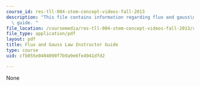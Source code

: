 ```yaml
---
course_id: res-tll-004-stem-concept-videos-fall-2013
description: "This file contains information regarding flux and gauss\u2019 law instructor\
  \ guide. "
file_location: /coursemedia/res-tll-004-stem-concept-videos-fall-2013/cfb055e0404090f7b9a9e6fe4941dfd2_MITRES_TLL-004F13_FlxGuide.pdf
file_type: application/pdf
layout: pdf
title: Flux and Gauss Law Instructor Guide
type: course
uid: cfb055e0404090f7b9a9e6fe4941dfd2

---
```

None